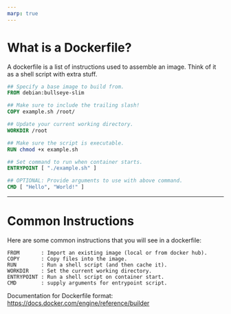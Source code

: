 ```yaml
---
marp: true
---
```


# What is a Dockerfile?

A dockerfile is a list of instructions used to assemble an image. Think of it as a shell script with extra stuff. 

```dockerfile
## Specify a base image to build from.
FROM debian:bullseye-slim

## Make sure to include the trailing slash!
COPY example.sh /root/

## Update your current working directory.
WORKDIR /root

## Make sure the script is executable.
RUN chmod +x example.sh

## Set command to run when container starts.
ENTRYPOINT [ "./example.sh" ]

## OPTIONAL: Provide arguments to use with above command.
CMD [ "Hello", "World!" ]
```

---

# Common Instructions

Here are some common instructions that you will see in a dockerfile:

```
FROM       : Import an existing image (local or from docker hub).
COPY       : Copy files into the image.
RUN        : Run a shell script (and then cache it).
WORKDIR    : Set the current working directory.
ENTRYPOINT : Run a shell script on container start.
CMD        : supply arguments for entrypoint script.
```

Documentation for Dockerfile format:  
https://docs.docker.com/engine/reference/builder
